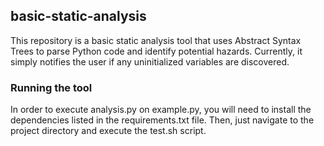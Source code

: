 ## basic-static-analysis
This repository is a basic static analysis tool that uses Abstract Syntax Trees to parse Python code and identify potential hazards. Currently, it simply notifies the user if any uninitialized variables are discovered. 

### Running the tool
In order to execute analysis.py on example.py, you will need to install the dependencies listed in the requirements.txt file. Then, just navigate to the project directory and execute the test.sh script.

